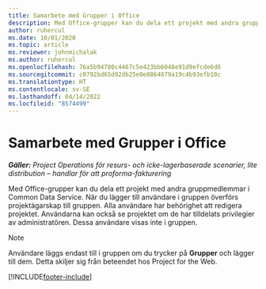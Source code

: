 ```yaml
---
title: Samarbete med Grupper i Office
description: Med Office-grupper kan du dela ett projekt med andra gruppmedlemmar i Common Data Service.
author: ruhercul
ms.date: 10/01/2020
ms.topic: article
ms.reviewer: johnmichalak
ms.author: ruhercul
ms.openlocfilehash: 76a5b94780c4467c5e423bb6048e91d9efcde6d6
ms.sourcegitcommit: c0792bd65d92db25e0e8864879a19c4b93efb10c
ms.translationtype: HT
ms.contentlocale: sv-SE
ms.lasthandoff: 04/14/2022
ms.locfileid: "8574499"
---
```

# <a name="collaboration-with-office-groups"></a>Samarbete med Grupper i Office

_**Gäller:** Project Operations för resurs- och icke-lagerbaserade scenarier, lite distribution – handlar för att proforma-fakturering_



Med Office-grupper kan du dela ett projekt med andra gruppmedlemmar i Common Data Service. När du lägger till användare i gruppen överförs projektägarskap till gruppen. Alla användare har behörighet att redigera projektet. Användarna kan också se projektet om de har tilldelats privilegier av administratören. Dessa användare visas inte i gruppen.

> [!NOTE] 
> Användare läggs endast till i gruppen om du trycker på **Grupper** och lägger till dem. Detta skiljer sig från beteendet hos Project for the Web. 



[!INCLUDE[footer-include](../includes/footer-banner.md)]
